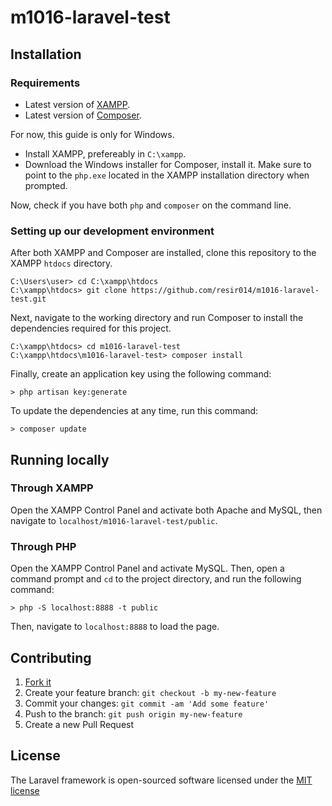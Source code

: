 # m1016-laravel-test

## Installation

### Requirements

* Latest version of [XAMPP](https://www.apachefriends.org/).
* Latest version of [Composer](https://getcomposer.org/).

For now, this guide is only for Windows.

* Install XAMPP, prefereably in `C:\xampp`.
* Download the Windows installer for Composer, install it. Make sure to point to the `php.exe` located in the XAMPP installation directory when prompted.

Now, check if you have both `php` and `composer` on the command line.

### Setting up our development environment

After both XAMPP and Composer are installed, clone this repository to the XAMPP `htdocs` directory.

```
C:\Users\user> cd C:\xampp\htdocs
C:\xampp\htdocs> git clone https://github.com/resir014/m1016-laravel-test.git
```

Next, navigate to the working directory and run Composer to install the dependencies required for this project.

```
C:\xampp\htdocs> cd m1016-laravel-test
C:\xampp\htdocs\m1016-laravel-test> composer install
```

Finally, create an application key using the following command:

```
> php artisan key:generate
```

To update the dependencies at any time, run this command:

```
> composer update
```

## Running locally

### Through XAMPP

Open the XAMPP Control Panel and activate both Apache and MySQL, then navigate to `localhost/m1016-laravel-test/public`.

### Through PHP

Open the XAMPP Control Panel and activate MySQL. Then, open a command prompt and `cd` to the project directory, and run the following command:

```
> php -S localhost:8888 -t public
```

Then, navigate to `localhost:8888` to load the page.

## Contributing

1. [Fork it](https://github.com/resir014/m1016-laravel-test/fork)
2. Create your feature branch: `git checkout -b my-new-feature`
3. Commit your changes: `git commit -am 'Add some feature'`
4. Push to the branch: `git push origin my-new-feature`
5. Create a new Pull Request

## License

The Laravel framework is open-sourced software licensed under the [MIT license](http://opensource.org/licenses/MIT)
